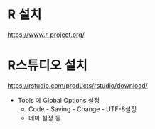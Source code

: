 # R 설치

https://www.r-project.org/ 



# R스튜디오 설치

https://rstudio.com/products/rstudio/download/



- Tools 에  Global Options 설정
  - Code - Saving - Change - UTF-8설정
  - 테마 설정 등 